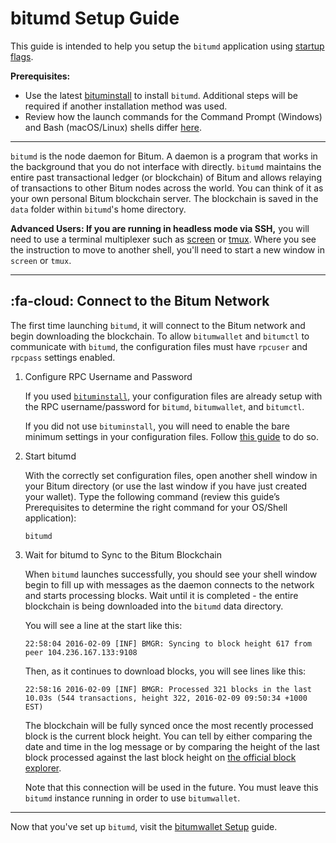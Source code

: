 # bitumd Setup Guide 

This guide is intended to help you setup the `bitumd` application using [startup flags](startup-basics.md#startup-command-flags). 

**Prerequisites:**

- Use the latest [bituminstall](cli-installation.md) to install `bitumd`. Additional steps will be required if another installation method was used.
- Review how the launch commands for the Command Prompt (Windows) and Bash (macOS/Linux) shells differ [here](os-differences.md).

---

`bitumd` is the node daemon for Bitum. A daemon is a program that works in the background that you do not interface with directly. `bitumd` maintains the entire past transactional ledger (or blockchain) of Bitum and allows relaying of transactions to other Bitum nodes across the world. You can think of it as your own personal Bitum blockchain server. The blockchain is saved in the `data` folder within `bitumd`'s home directory.

**Advanced Users: If you are running in headless mode via SSH,** you
will need to use a terminal multiplexer such as [screen](http://www.howtogeek.com/howto/ubuntu/keep-your-ssh-session-running-when-you-disconnect/)
or [tmux](https://tmux.github.io/). Where you see the instruction to
move to another shell, you'll need to start a new window in `screen`
or `tmux`.

---

## :fa-cloud: Connect to the Bitum Network

The first time launching `bitumd`, it will connect to the Bitum network and begin downloading the blockchain. To allow `bitumwallet` and `bitumctl` to communicate with `bitumd`, the configuration files must have `rpcuser` and `rpcpass` settings enabled. 

1. Configure RPC Username and Password

    If you used [`bituminstall`](cli-installation.md), your configuration files are already setup with the RPC username/password for `bitumd`, `bitumwallet`, and `bitumctl`.

    If you did not use `bituminstall`, you will need to enable the bare minimum settings in your configuration files. Follow [this guide](../../advanced/manual-cli-install.md#minimum-configuration) to do so.

1. Start bitumd

    With the correctly set configuration files, open another shell window in your Bitum directory (or use the last window if you have just created your wallet). Type the following command (review this guide’s Prerequisites to determine the right command for your OS/Shell application):

    ```no-highlight
    bitumd
    ```

1. Wait for bitumd to Sync to the Bitum Blockchain

    When `bitumd` launches successfully, you should see your shell window begin to fill up with messages as the daemon connects to the network and starts processing blocks. Wait until it is completed - the entire blockchain is being downloaded into the `bitumd` data directory.

    You will see a line at the start like this:

    ```no-highlight
    22:58:04 2016-02-09 [INF] BMGR: Syncing to block height 617 from peer 104.236.167.133:9108
    ```

    Then, as it continues to download blocks, you will see lines like this:

    ```no-highlight
    22:58:16 2016-02-09 [INF] BMGR: Processed 321 blocks in the last 10.03s (544 transactions, height 322, 2016-02-09 09:50:34 +1000 EST)
    ```

    The blockchain will be fully synced once the most recently processed block is the current block height. You can tell by either comparing the date and time in the log message or by comparing the height of the last block processed against the last block height on [the official block explorer](https://explorer.bitum.io/).

    Note that this connection will be used in the future. You must leave this `bitumd` instance running in order to use `bitumwallet`.

---

Now that you've set up `bitumd`, visit the [bitumwallet Setup](bitumwallet-setup.md) guide.
